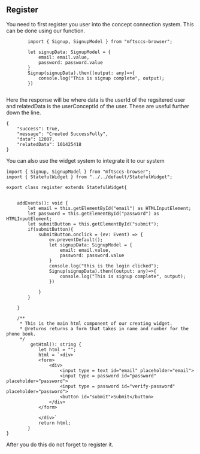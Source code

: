 ## Register

You need to first register you user into the concept connection system. This can be done using our function.



```
        import { Signup, SignupModel } from "mftsccs-browser";
        
        let signupData: SignupModel = {
            email: email.value,
            password: password.value
        }
        Signup(signupData).then((output: any)=>{
            console.log("This is signup complete", output);
        })
            
```



Here the response will be where data is the userId of the regsitered user and relatedData is the userConceptId of the user. These are useful further down the line.

```
{
    "success": true,
    "message": "Created SuccessFully",
    "data": 12007,
    "relatedData": 101425418
}
```

You can also use the widget system to integrate it to our system



```
import { Signup, SignupModel } from "mftsccs-browser";
import { StatefulWidget } from "../../default/StatefulWidget";

export class register extends StatefulWidget{


    addEvents(): void {
        let email = this.getElementById("email") as HTMLInputElement;
        let password = this.getElementById("password") as HTMLInputElement;
        let submitButton = this.getElementById("submit");
        if(submitButton){
            submitButton.onclick = (ev: Event) => {
                ev.preventDefault();
                let signupData: SignupModel = {
                    email: email.value,
                    password: password.value
                }
                console.log("this is the login clicked");
                Signup(signupData).then((output: any)=>{
                    console.log("This is signup complete", output);
                })
                
            }
        }

    }

    /**
     * This is the main html component of our creating widget.
     * @returns returns a form that takes in name and number for the phone book.
     */
         getHtml(): string {
            let html = "";
            html = `<div>
            <form>
                <div>
                    <input type = text id="email" placeholder="email">
                    <input type = password id="password" placeholder="password">
                    <input type = password id="verify-password" placeholder="password">
                    <button id="submit">Submit</button>
                </div>
            </form>
    
            </div>`
            return html;
        }
}
```

After you do this do not forget to register it.